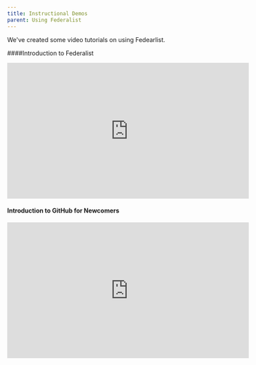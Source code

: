 ```yaml
---
title: Instructional Demos
parent: Using Federalist
---
```


We've created some video tutorials on using Fedearlist.

####Introduction to Federalist
<iframe width="560" height="315" src="https://www.youtube.com/embed/835a8UWlL9c" frameborder="0" allowfullscreen></iframe>

#### Introduction to GitHub for Newcomers
<iframe width="560" height="315" src="https://www.youtube.com/embed/uNa9GOtM6NE" frameborder="0" allowfullscreen></iframe>
